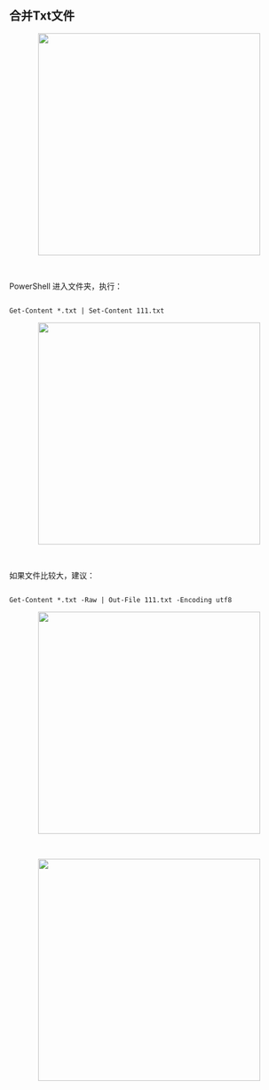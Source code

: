 

## 合并Txt文件

<p align="center"><img src="https://cdn.jsdelivr.net/gh/zb9678/img9@main/im3/10.03:13:00:32.png" style="width:400px;"></p><br> 


PowerShell  进入文件夹，执行：

```

Get-Content *.txt | Set-Content 111.txt

```

<p align="center"><img src="https://cdn.jsdelivr.net/gh/zb9678/img9@main/im3/10.03:13:01:12.png" style="width:400px;"></p><br> 


如果文件比较大，建议：


```

Get-Content *.txt -Raw | Out-File 111.txt -Encoding utf8 

```

<p align="center"><img src="https://cdn.jsdelivr.net/gh/zb9678/img9@main/im3/10.03:13:02:13.png" style="width:400px;"></p><br> 

<p align="center"><img src="https://cdn.jsdelivr.net/gh/zb9678/img9@main/im3/10.03:13:03:09.png" style="width:400px;"></p><br>










